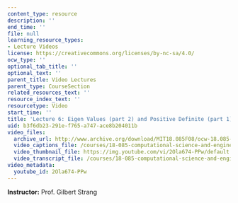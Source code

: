 ```yaml
---
content_type: resource
description: ''
end_time: ''
file: null
learning_resource_types:
- Lecture Videos
license: https://creativecommons.org/licenses/by-nc-sa/4.0/
ocw_type: ''
optional_tab_title: ''
optional_text: ''
parent_title: Video Lectures
parent_type: CourseSection
related_resources_text: ''
resource_index_text: ''
resourcetype: Video
start_time: ''
title: 'Lecture 6: Eigen Values (part 2) and Positive Definite (part 1)'
uid: b3f6db23-291e-f765-a747-ace8b204011b
video_files:
  archive_url: http://www.archive.org/download/MIT18.085F08/ocw-18.085-f08-lec06_300k.mp4
  video_captions_file: /courses/18-085-computational-science-and-engineering-i-fall-2008/d3e500eefe9d5bbba7d69b7dc46e6f11_2Ola674-PPw.vtt
  video_thumbnail_file: https://img.youtube.com/vi/2Ola674-PPw/default.jpg
  video_transcript_file: /courses/18-085-computational-science-and-engineering-i-fall-2008/506ddc3294b0b9e67a6eb8334a6a2010_2Ola674-PPw.pdf
video_metadata:
  youtube_id: 2Ola674-PPw
---
```


**Instructor:** Prof. Gilbert Strang

